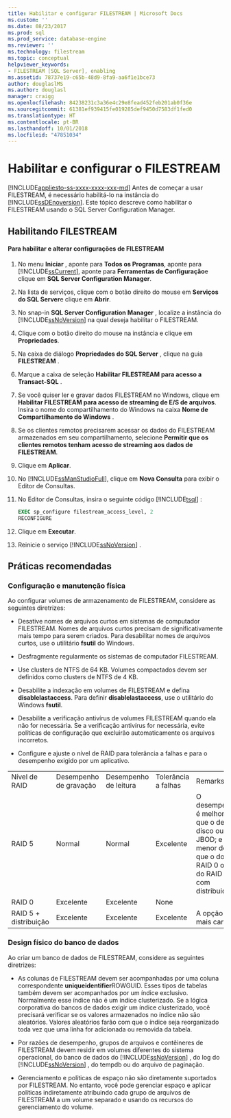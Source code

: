```yaml
---
title: Habilitar e configurar FILESTREAM | Microsoft Docs
ms.custom: ''
ms.date: 08/23/2017
ms.prod: sql
ms.prod_service: database-engine
ms.reviewer: ''
ms.technology: filestream
ms.topic: conceptual
helpviewer_keywords:
- FILESTREAM [SQL Server], enabling
ms.assetid: 78737e19-c65b-48d9-8fa9-aa6f1e1bce73
author: douglaslMS
ms.author: douglasl
manager: craigg
ms.openlocfilehash: 84238231c3a36e4c29e8fead452feb201ab0f36e
ms.sourcegitcommit: 61381ef939415fe019285def9450d7583df1fed0
ms.translationtype: HT
ms.contentlocale: pt-BR
ms.lasthandoff: 10/01/2018
ms.locfileid: "47851034"
---
```

# <a name="enable-and-configure-filestream"></a>Habilitar e configurar o FILESTREAM
[!INCLUDE[appliesto-ss-xxxx-xxxx-xxx-md](../../includes/appliesto-ss-xxxx-xxxx-xxx-md.md)]
  Antes de começar a usar FILESTREAM, é necessário habilitá-lo na instância do [!INCLUDE[ssDEnoversion](../../includes/ssdenoversion-md.md)]. Este tópico descreve como habilitar o FILESTREAM usando o SQL Server Configuration Manager.  
  
##  <a name="enabling"></a> Habilitando FILESTREAM  
  
#### <a name="to-enable-and-change-filestream-settings"></a>Para habilitar e alterar configurações de FILESTREAM  
  
1.  No menu **Iniciar** , aponte para **Todos os Programas**, aponte para [!INCLUDE[ssCurrent](../../includes/sscurrent-md.md)], aponte para **Ferramentas de Configuração**e clique em **SQL Server Configuration Manager**.  
  
2.  Na lista de serviços, clique com o botão direito do mouse em **Serviços do SQL Server**e clique em **Abrir**.  
  
3.  No snap-in **SQL Server Configuration Manager** , localize a instância do [!INCLUDE[ssNoVersion](../../includes/ssnoversion-md.md)] na qual deseja habilitar o FILESTREAM.  
  
4.  Clique com o botão direito do mouse na instância e clique em **Propriedades**.  
  
5.  Na caixa de diálogo **Propriedades do SQL Server** , clique na guia **FILESTREAM** .  
  
6.  Marque a caixa de seleção **Habilitar FILESTREAM para acesso a Transact-SQL** .  
  
7.  Se você quiser ler e gravar dados FILESTREAM no Windows, clique em **Habilitar FILESTREAM para acesso de streaming de E/S de arquivos**. Insira o nome do compartilhamento do Windows na caixa **Nome de Compartilhamento do Windows** .  
  
8.  Se os clientes remotos precisarem acessar os dados do FILESTREAM armazenados em seu compartilhamento, selecione **Permitir que os clientes remotos tenham acesso de streaming aos dados de FILESTREAM**.  
  
9. Clique em **Aplicar**.  
  
10. No [!INCLUDE[ssManStudioFull](../../includes/ssmanstudiofull-md.md)], clique em **Nova Consulta** para exibir o Editor de Consultas.  
  
11. No Editor de Consultas, insira o seguinte código [!INCLUDE[tsql](../../includes/tsql-md.md)] :  
  
    ```sql  
    EXEC sp_configure filestream_access_level, 2  
    RECONFIGURE  
    ```  
  
12. Clique em **Executar**.  
  
13. Reinicie o serviço [!INCLUDE[ssNoVersion](../../includes/ssnoversion-md.md)] .  
  
  
##  <a name="best"></a> Práticas recomendadas  
  
###  <a name="config"></a> Configuração e manutenção física  
 Ao configurar volumes de armazenamento de FILESTREAM, considere as seguintes diretrizes:  
  
-   Desative nomes de arquivos curtos em sistemas de computador FILESTREAM. Nomes de arquivos curtos precisam de significativamente mais tempo para serem criados. Para desabilitar nomes de arquivos curtos, use o utilitário **fsutil** do Windows.  
  
-   Desfragmente regularmente os sistemas de computador FILESTREAM.  
  
-   Use clusters de NTFS de 64 KB. Volumes compactados devem ser definidos como clusters de NTFS de 4 KB.  
  
-   Desabilite a indexação em volumes de FILESTREAM e defina **disablelastaccess**. Para definir **disablelastaccess**, use o utilitário do Windows **fsutil**.  
  
-   Desabilite a verificação antivírus de volumes FILESTREAM quando ela não for necessária. Se a verificação antivírus for necessária, evite políticas de configuração que excluirão automaticamente os arquivos incorretos.  
  
-   Configure e ajuste o nível de RAID para tolerância a falhas e para o desempenho exigido por um aplicativo.  
  
||||||  
|-|-|-|-|-|  
|Nível de RAID|Desempenho de gravação|Desempenho de leitura|Tolerância a falhas|Remarks|  
|RAID 5|Normal|Normal|Excelente|O desempenho é melhor do que o de um disco ou JBOD; e menor do que o do RAID 0 ou do RAID 5 com distribuição.|  
|RAID 0|Excelente|Excelente|None||  
|RAID 5 + distribuição|Excelente|Excelente|Excelente|A opção mais cara.|  
  
  
###  <a name="database"></a> Design físico do banco de dados  
 Ao criar um banco de dados de FILESTREAM, considere as seguintes diretrizes:  
  
-   As colunas de FILESTREAM devem ser acompanhadas por uma coluna correspondente **uniqueidentifier**ROWGUID. Esses tipos de tabelas também devem ser acompanhados por um índice exclusivo. Normalmente esse índice não é um índice clusterizado. Se a lógica corporativa do bancos de dados exigir um índice clusterizado, você precisará verificar se os valores armazenados no índice não são aleatórios. Valores aleatórios farão com que o índice seja reorganizado toda vez que uma linha for adicionada ou removida da tabela.  
  
-   Por razões de desempenho, grupos de arquivos e contêineres de FILESTREAM devem residir em volumes diferentes do sistema operacional, do banco de dados do [!INCLUDE[ssNoVersion](../../includes/ssnoversion-md.md)] , do log do [!INCLUDE[ssNoVersion](../../includes/ssnoversion-md.md)] , do tempdb ou do arquivo de paginação.  
  
-   Gerenciamento e políticas de espaço não são diretamente suportados por FILESTREAM. No entanto, você pode gerenciar espaço e aplicar políticas indiretamente atribuindo cada grupo de arquivos de FILESTREAM a um volume separado e usando os recursos do gerenciamento do volume.  
  
  

